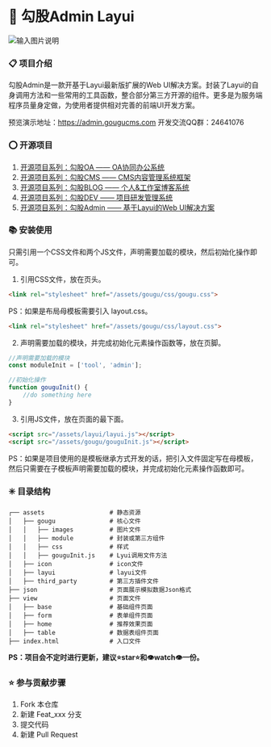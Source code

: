 # 📐 勾股Admin Layui
![输入图片说明](https://admin.gougucms.com/assets/gougu/images/gouguadmin.jpg)
### 📋 项目介绍
勾股Admin是一款开基于Layui最新版扩展的Web UI解决方案。封装了Layui的自身调用方法和一些常用的工具函数，整合部分第三方开源的组件。更多是为服务端程序员量身定做，为使用者提供相对完善的前端UI开发方案。

预览演示地址：https://admin.gougucms.com
开发交流QQ群：24641076

### ⭕ 开源项目
1. [开源项目系列：勾股OA —— OA协同办公系统](https://gitee.com/gougucms/office)
2. [开源项目系列：勾股CMS —— CMS内容管理系统框架](https://gitee.com/gougucms/gougucms)
3. [开源项目系列：勾股BLOG —— 个人&工作室博客系统](https://gitee.com/gougucms/blog)
4. [开源项目系列：勾股DEV —— 项目研发管理系统](https://gitee.com/gougucms/dev)
5. [开源项目系列：勾股Admin —— 基于Layui的Web UI解决方案](https://gitee.com/gouguopen/guoguadmin)

### 📚 安装使用
只需引用一个CSS文件和两个JS文件，声明需要加载的模块，然后初始化操作即可。
1.  引用CSS文件，放在页头。
```html
<link rel="stylesheet" href="/assets/gougu/css/gougu.css">
```
PS：如果是布局母模板需要引入 layout.css。
```html
<link rel="stylesheet" href="/assets/gougu/css/layout.css">
```
2.  声明需要加载的模块，并完成初始化元素操作函数等，放在页脚。
```javascript
//声明需要加载的模块
const moduleInit = ['tool', 'admin'];

//初始化操作
function gouguInit() {
	//do something here
}
```
3.  引用JS文件，放在页面的最下面。
```html
<script src="/assets/layui/layui.js"></script>
<script src="/assets/gougu/gouguInit.js"></script>
```
PS：如果是项目使用的是模板继承方式开发的话，把引入文件固定写在母模板，然后只需要在子模板声明需要加载的模块，并完成初始化元素操作函数即可。

### ✳️ 目录结构
```
┌── assets					# 静态资源
│   ├── gougu				# 核心文件
│	│	├── images			# 图片文件
│	│	├── module			# 封装或第三方组件
│	│	├── css			    # 样式
│	│	├── gouguInit.js	# Lyui调用文件方法
│	├── icon				# icon文件
│	├── layui				# layui文件
│	├── third_party			# 第三方插件文件
├── json					# 页面展示模拟数据Json格式
├── view					# 页面文件
│	├── base				# 基础组件页面
│	├── form				# 表单组件页面
│	├── home				# 推荐效果页面
│	├── table				# 数据表组件页面
├── index.html				# 入口文件

```

**PS：项目会不定时进行更新，建议⭐star⭐和👁️watch👁️一份。**

### ⭐ 参与贡献步骤

1.  Fork 本仓库
2.  新建 Feat_xxx 分支
3.  提交代码
4.  新建 Pull Request
